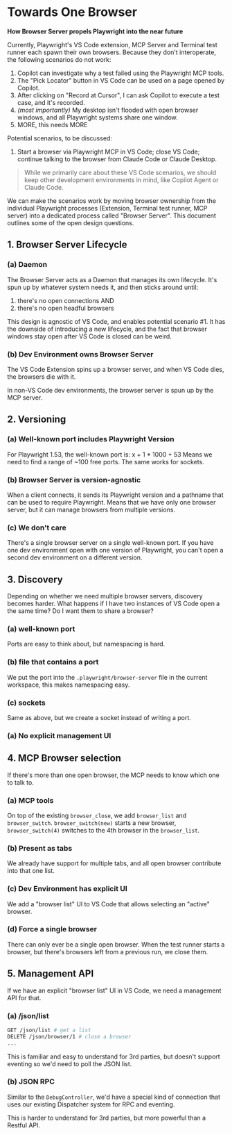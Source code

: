# Towards One Browser
**How Browser Server propels Playwright into the near future**

Currently, Playwright's VS Code extension, MCP Server and Terminal test runner each spawn their own browsers.
Because they don't interoperate, the following scenarios do not work:

1. Copilot can investigate why a test failed using the Playwright MCP tools.
1. The "Pick Locator" button in VS Code can be used on a page opened by Copilot.
1. After clicking on "Record at Cursor", I can ask Copilot to execute a test case, and it's recorded.
1. _(most importantly)_ My desktop isn't flooded with open browser windows, and all Playwright systems share one window.
1. MORE, this needs MORE

Potential scenarios, to be discussed:
1. Start a browser via Playwright MCP in VS Code; close VS Code; continue talking to the browser from Claude Code or Claude Desktop.

> While we primarily care about these VS Code scenarios, we should keep other development environments in mind, like Copilot Agent or Claude Code.

We can make the scenarios work by moving browser ownership from the individual Playwright processes (Extension, Terminal test runner, MCP server) into a dedicated process called "Browser Server".
This document outlines some of the open design questions.

## 1. Browser Server Lifecycle

### (a) Daemon

The Browser Server acts as a Daemon that manages its own lifecycle.
It's spun up by whatever system needs it, and then sticks around until:

1. there's no open connections AND
2. there's no open headful browsers

This design is agnostic of VS Code, and enables potential scenario #1.
It has the downside of introducing a new lifecycle, and the fact that browser windows stay open after VS Code is closed can be weird.

### (b) Dev Environment owns Browser Server

The VS Code Extension spins up a browser server, and when VS Code dies, the browsers die with it.

In non-VS Code dev environments, the browser server is spun up by the MCP server.

## 2. Versioning

### (a) Well-known port includes Playwright Version

For Playwright 1.53, the well-known port is: x + 1 * 1000 + 53
Means we need to find a range of ~100 free ports.
The same works for sockets.

### (b) Browser Server is version-agnostic

When a client connects, it sends its Playwright version and a pathname that can be used to require Playwright.
Means that we have only one browser server, but it can manage browsers from multiple versions.

### (c) We don't care

There's a single browser server on a single well-known port. If you have one dev environment open with one version of Playwright, you can't open a second dev environment on a different version.

## 3. Discovery

Depending on whether we need multiple browser servers, discovery becomes harder.
What happens if I have two instances of VS Code open a the same time? Do I want them to share a browser?

### (a) well-known port

Ports are easy to think about, but namespacing is hard.

### (b) file that contains a port

We put the port into the `.playwright/browser-server` file in the current workspace, this makes namespacing easy.

### (c) sockets

Same as above, but we create a socket instead of writing a port.

### (a) No explicit management UI

## 4. MCP Browser selection

If there's more than one open browser, the MCP needs to know which one to talk to.

### (a) MCP tools

On top of the existing `browser_close`, we add `browser_list` and `browser_switch`. `browser_switch(new)` starts a new browser, `browser_switch(4)` switches to the 4th browser in the `browser_list`.

### (b) Present as tabs

We already have support for multiple tabs, and all open browser contribute into that one list.

### (c) Dev Environment has explicit UI

We add a "browser list" UI to VS Code that allows selecting an "active" browser.

### (d) Force a single browser

There can only ever be a single open browser. When the test runner starts a browser, but there's browsers left from a previous run, we close them.

## 5. Management API

If we have an explicit "browser list" UI in VS Code, we need a management API for that.

### (a) /json/list

```sh
GET /json/list # get a list
DELETE /json/browser/1 # close a browser
...
```

This is familiar and easy to understand for 3rd parties, but doesn't support eventing so we'd need to poll the JSON list.

### (b) JSON RPC

Similar to the `DebugController`, we'd have a special kind of connection that uses our existing Dispatcher system for RPC and eventing.

This is harder to understand for 3rd parties, but more powerful than a Restful API.
